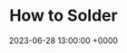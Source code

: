 ---
title: How to Solder
date: 2023-06-28 13:00:00 +0000
categories: [blog, av]
tags: [home,av,design,parallax]
---